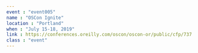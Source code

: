```yaml
---
event : "event005"
name : "OSCon Ignite"
location : "Portland"
when : "July 15-18, 2019"
link : https://conferences.oreilly.com/oscon/oscon-or/public/cfp/737
class : "event"
---
```

